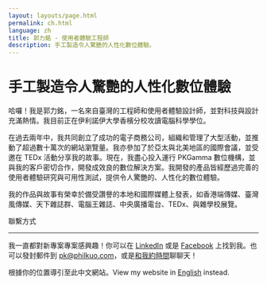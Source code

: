 ```yaml
---
layout: layouts/page.html
permalink: ch.html
language: zh
title: 郭力銘 - 使用者體驗工程師
description: 手工製造令人驚艷的人性化數位體驗。
---
```


# 手工製造令人驚艷的人性化數位體驗

哈囉！我是郭力銘，一名來自臺灣的工程師和使用者體驗設計師，並對科技與設計充滿熱情。我目前正在伊利諾伊大學香檳分校攻讀電腦科學學位。

在過去兩年中，我共同創立了成功的電子商務公司，組織和管理了大型活動，並推動了超過數十萬次的網站瀏覽量。我亦參加了於亞太與北美地區的國際會議，並受邀在 TEDx 活動分享我的故事。現在，我盡心投入運行 PKGamma 數位機構，並與我的客戶密切合作，開發成效良的數位解決方案。我開發的產品皆經歷過完善的使用者體驗研究與可用性測試，提供令人驚艷的、人性化的數位體驗。

我的作品與故事有榮幸於備受讚譽的本地和國際媒體上發表，如香港端傳媒、臺灣風傳媒、天下雜誌群、電腦王雜誌、中央廣播電台、TEDx、與雜學校展覽。

<div class="section"><p>聯繫方式</p><hr/></div>

我一直都對新專案專案感興趣！你可以在 [LinkedIn](https://linkedin.com/in/pkgamma/) 或是 [Facebook](https://facebook.com/pkgamma) 上找到我。也可以發封郵件到 [pk@philkuo.com](mailto:pk@philkuo.com)，或是[和我約時間](http://philkuo.com/meet)聊聊天！

<div class="section"></div>

根據你的位置導引至此中文網站。View my website in [English](https://philkuo.com/en) instead.